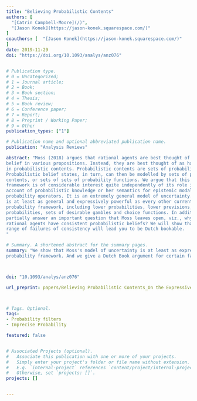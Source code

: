 ```yaml
---
title: "Believing Probabilistic Contents"
authors: [
  "[Catrin Campbell-Moore](/)",
  "[Jason Konek](https://jason-konek.squarespace.com/)"
]
coauthors: [  "[Jason Konek](https://jason-konek.squarespace.com/)"
]
date: 2019-11-29
doi: "https://doi.org/10.1093/analys/anz076"


# Publication type.
# 0 = Uncategorized;
# 1 = Journal article;
# 2 = Book;
# 3 = Book section;
# 4 = Thesis;
# 5 = Book review;
# 6 = Conference paper;
# 7 = Report;
# 8 = Preprint / Working Paper;
# 9 = Other
publication_types: ["1"]

# Publication name and optional abbreviated publication name.
publication: "Analysis Reviews"

abstract: "Moss (2018) argues that rational agents are best thought of not as having degrees of
belief in various propositions. Instead, they are best thought of as having beliefs
in probabilistic contents. Probabilistic contents are sets of probability functions.
Probabilistic belief states, in turn, can then be modelled by sets of probabilistic
contents, or sets of sets of probability functions. We argue that this Mossean
framework is of considerable interest quite independently of its role in Moss’s
account of probabilistic knowledge or her semantics for epistemic modals and
probability operators. It is an extremely general model of uncertainty. Indeed, it
is at least as general and expressively powerful as every other current imprecise
probability framework, including lower probabilities, lower previsions, sets of
probabilities, sets of desirable gambles and choice functions. In addition, we
partially answer an important question that Moss leaves open, viz., why should
rational agents have consistent probabilistic beliefs? We will show that a large
range of failures of consistency will lead you to be Dutch bookable.
"

# Summary. A shortened abstract for the summary pages.
summary: "We show that Moss's model of uncertainty is at least as expressively powerful as every other current imprecise
probability framework. And we give a Dutch Book argument for certain failures of consistency. "



doi: "10.1093/analys/anz076"

url_preprint: papers/Believing Probabilistic Contents_On the Expressive Power and Coherence of Sets of Sets of Probability - with Jason Konek.pdf



# Tags. Optional.
tags:
- Probability filters
- Imprecise Probability

featured: false


# Associated Projects (optional).
#   Associate this publication with one or more of your projects.
#   Simply enter your project's folder or file name without extension.
#   E.g. `internal-project` references `content/project/internal-project/index.md`.
#   Otherwise, set `projects: []`.
projects: []


---
```

